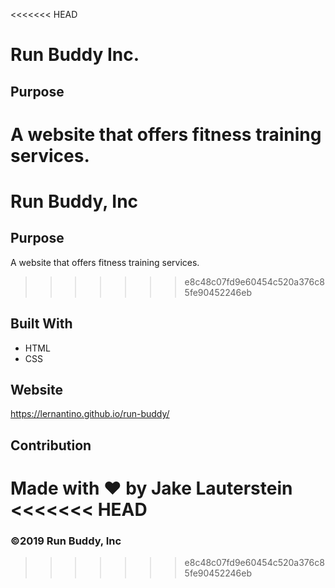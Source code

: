 <<<<<<< HEAD
# Run Buddy Inc.

## Purpose
A website that offers fitness training services.
=======
# Run Buddy, Inc

## Purpose
A website that offers fitness training services. 
>>>>>>> e8c48c07fd9e60454c520a376c85fe90452246eb

## Built With
* HTML
* CSS

## Website
https://lernantino.github.io/run-buddy/

## Contribution
Made with ❤️ by Jake Lauterstein
<<<<<<< HEAD
=======

### ©️2019 Run Buddy, Inc 
>>>>>>> e8c48c07fd9e60454c520a376c85fe90452246eb
